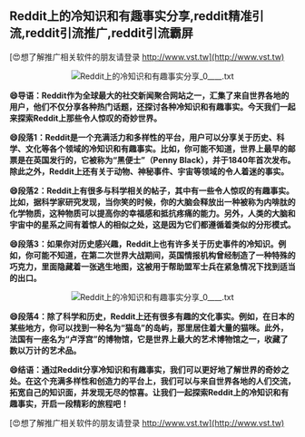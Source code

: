## **Reddit上的冷知识和有趣事实分享,reddit精准引流,reddit引流推广,reddit引流霸屏**

[😍想了解推广相关软件的朋友请登录 http://www.vst.tw](http://www.vst.tw)

 <center><img src="https://vst.tw/MP4/tuiguang/png/0.png" alt="Reddit上的冷知识和有趣事实分享_0____.txt"></center>

**😄导语：Reddit作为全球最大的社交新闻聚合网站之一，汇集了来自世界各地的用户，他们不仅分享各种热门话题，还探讨各种冷知识和有趣事实。今天我们一起来探索Reddit上那些令人惊叹的奇妙世界。**

**😄段落1：Reddit是一个充满活力和多样性的平台，用户可以分享关于历史、科学、文化等各个领域的冷知识和有趣事实。比如，你可能不知道，世界上最早的邮票是在英国发行的，它被称为“黑便士”（Penny Black），并于1840年首次发布。除此之外，Reddit上还有关于动物、神秘事件、宇宙等领域的令人着迷的事实。**

**😄段落2：Reddit上有很多与科学相关的帖子，其中有一些令人惊叹的有趣事实。比如，据科学家研究发现，当你笑的时候，你的大脑会释放出一种被称为内啡肽的化学物质，这种物质可以提高你的幸福感和抵抗疼痛的能力。另外，人类的大脑和宇宙中的星系之间有着惊人的相似之处，这是因为它们都遵循着类似的分形模式。**

**😄段落3：如果你对历史感兴趣，Reddit上也有许多关于历史事件的冷知识。例如，你可能不知道，在第二次世界大战期间，英国情报机构曾经制造了一种特殊的巧克力，里面隐藏着一张逃生地图，这被用于帮助盟军士兵在紧急情况下找到适当的出口。**

 <center><img src="https://vst.tw/MP4/tuiguang/png/8.png" alt="Reddit上的冷知识和有趣事实分享_0____.txt"></center>

**😄段落4：除了科学和历史，Reddit上还有很多有趣的文化事实。例如，在日本的某些地方，你可以找到一种名为“猫岛”的岛屿，那里居住着大量的猫咪。此外，法国有一座名为“卢浮宫”的博物馆，它是世界上最大的艺术博物馆之一，收藏了数以万计的艺术品。**

**😄结语：通过Reddit分享冷知识和有趣事实，我们可以更好地了解世界的奇妙之处。在这个充满多样性和创造力的平台上，我们可以与来自世界各地的人们交流，拓宽自己的知识面，并发现无尽的惊喜。让我们一起探索Reddit上的冷知识和有趣事实，开启一段精彩的旅程吧！**

[😍想了解推广相关软件的朋友请登录 http://www.vst.tw](http://www.vst.tw)



